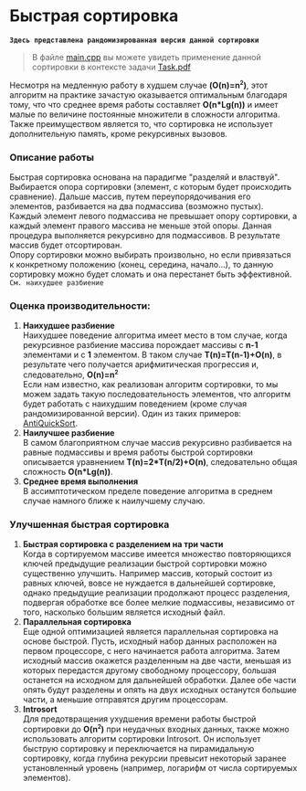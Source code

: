 # Быстрая сортировка
**`Здесь представлена рандомизированная версия данной сортировки`**
> В файле [main.cpp](./main.cpp) вы можете увидеть
  применение данной сортировки в контексте задачи [Task.pdf](./Task.pdf)

Несмотря на медленную работу в худшем случае **(O(n)=n<sup><small>2</small></sup>)**, этот алгоритм на практике зачастую оказывается 
оптимальным благодаря тому, что что среднее время работы составляет **O(n\*Lg(n))** и имеет малые по величине 
постоянные множители в сложности алгоритма. Также преимуществом является то, что сортировка не использует дополнительную память, 
кроме рекурсивных вызовов.  

### Описание работы

Быстрая сортировка основана на парадигме "разделяй и властвуй". Выбирается опора сортировки (элемент, с которым будет 
происходить сравнение). Дальше массив, путем переупорядочивания его элементов, 
разбивается на два подмассива (возможно пустых). Каждый элемент левого подмассива не превышает опору сортировки, а каждый
элемент правого массива не меньше этой опоры. Данная процедура выполняется рекурсивно для подмассивов. В результате массив
будет отсортирован.   
Опору сортировки можно выбирать произвольно, но если привязаться к конкретному положению (конец, середина, начало...), 
то данную сортировку можно будет сломать и она перестанет быть эффективной. `См. наихудшее разбиение`

### Оценка производительности:
1. **Наихудшее разбиение**   
Наихудшее поведение алгоритма имеет место в том случае, когда рекурсивное разбиение 
массива порождает массивы с **n-1** элементами и с **1** элементом. В таком случае 
**T(n)=T(n-1)+O(n)**, в результате чего получается арифмитическая прогрессия и,
следовательно, **O(n)=n<sup><small>2</small></sup>**  
Если нам известно, как реализован алгоритм сортировки, то мы можем задать такую последовательность элементов,
что алгоритм будет работать с наихудшим поведением (кроме случая рандомизированной версии). Один из таких
примеров: [AntiQuickSort](../AntiQuickSort).
2. **Наилучшее разбиение**  
В самом благоприятном случае массив рекурсивно разбивается на равные подмассивы и время работы быстрой сортировки 
описывается уравнением **T(n)=2\*T(n/2)+O(n)**, следовательно общая сложность **O(n\*Lg(n))**.
3. **Среднее время выполнения**  
В ассимптотическом пределе поведение алгоритма в среднем случае намного ближе к наилучшему случаю.

### Улучшенная быстрая сортировка
1. **Быстрая сортировка с разделением на три части**  
Когда в сортируемом массиве имеется множество повторяющихся ключей предыдущие реализации быстрой сортировки можно 
существенно улучшить. Например массив, который состоит из равных ключей, вовсе не нуждается в дальнейшей сортировке, 
однако предыдущие реализации продолжают процесс разделения, подвергая обработке все более мелкие подмассивы, 
независимо от того, насколько большим является исходный файл.
2. **Параллельная сортировка**  
Еще одной оптимизацией является параллельная сортировка на основе быстрой. Пусть, исходный набор данных расположен на 
первом процессоре, с него начинается работа алгоритма. Затем исходный массив окажется разделенным на две части, меньшая 
из которых передастся другому свободному процессору, большая останется на исходном для дальнейшей обработки. Далее обе 
части опять будут разделены и опять на двух исходных останутся большие части, а меньшие отправятся другим процессорам.
3. **Introsort**  
Для предотвращения ухудшения времени работы быстрой сортировки до **O(n<sup><small>2</small></sup>)** при неудачных 
входных данных, также можно использовать алгоритм сортировки Introsort. Он использует быструю сортировку и переключается 
на пирамидальную сортировку, когда глубина рекурсии превысит некоторый заранее установленный уровень (например, логарифм 
от числа сортируемых элементов).



